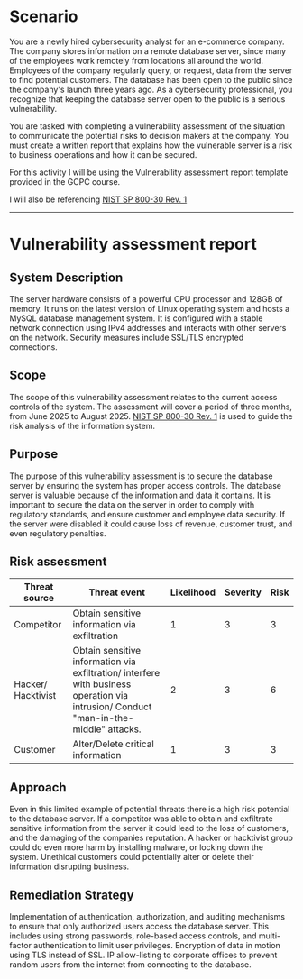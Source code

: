 # Scenario

You are a newly hired cybersecurity analyst for an e-commerce company. The company stores information on a remote database server, since many of the employees work remotely from locations all around the world. Employees of the company regularly query, or request, data from the server to find potential customers. The database has been open to the public since the company's launch three years ago. As a cybersecurity professional, you recognize that keeping the database server open to the public is a serious vulnerability.

You are tasked with completing a vulnerability assessment of the situation to communicate the potential risks to decision makers at the company. You must create a written report that explains how the vulnerable server is a risk to business operations and how it can be secured.

For this activity I will be using the Vulnerability assessment report template provided in the GCPC course.

I will also be referencing [NIST SP 800-30 Rev. 1](https://csrc.nist.gov/pubs/sp/800/30/r1/final)

---

# Vulnerability assessment report

## System Description

The server hardware consists of a powerful CPU processor and 128GB of memory. It runs on the latest version of Linux operating system and hosts a MySQL database management system. It is configured with a stable network connection using IPv4 addresses and interacts with other servers on the network. Security measures include SSL/TLS encrypted connections.

## Scope
The scope of this vulnerability assessment relates to the current access controls of the system. The assessment will cover a period of three months, from June 2025 to August 2025. [NIST SP 800-30 Rev. 1](https://csrc.nist.gov/pubs/sp/800/30/r1/final) is used to guide the risk analysis of the information system.

## Purpose
The purpose of this vulnerability assessment is to secure the database server by ensuring the system has proper access controls. The database server is valuable because of the information and data it contains. It is important to secure the data on the server in order to comply with regulatory standards, and ensure customer and employee data security. If the server were disabled it could cause loss of revenue, customer trust, and even regulatory penalties.

## Risk assessment

| Threat source      | Threat event                                                                                                                         | Likelihood | Severity | Risk |
|--------------------|--------------------------------------------------------------------------------------------------------------------------------------|------------|----------|------|
| Competitor         | Obtain sensitive information via exfiltration                                                                                        | 1          | 3        | 3    |
| Hacker/ Hacktivist | Obtain sensitive information via exfiltration/ interfere with business operation via intrusion/ Conduct "man-in-the-middle" attacks. | 2          | 3        | 6    |
| Customer           | Alter/Delete critical information                                                                                                    | 1          | 3        | 3    |

## Approach

Even in this limited example of potential threats there is a high risk potential to the database server. If a competitor was able to obtain and exfiltrate sensitive information from the server it could lead to the loss of customers, and the damaging of the companies reputation. A hacker or hacktivist group could do even more harm by installing malware, or locking down the system. Unethical customers could potentially alter or delete their information disrupting business. 

## Remediation Strategy

Implementation of authentication, authorization, and auditing mechanisms to ensure that only authorized users access the database server. This includes using strong passwords, role-based access controls, and multi-factor authentication to limit user privileges. Encryption of data in motion using TLS instead of SSL. IP allow-listing to corporate offices to prevent random users from the internet from connecting to the database.
